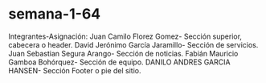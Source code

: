 # semana-1-64

Integrantes-Asignación:
Juan Camilo Florez Gomez- Sección superior, cabecera o header. 
David Jerónimo García Jaramillo- Sección de servicios.
Juan Sebastian Segura Arango- Sección de noticias.
Fabián Mauricio Gamboa Bohórquez- Sección de equipo.
DANILO ANDRES GARCIA HANSEN- Sección Footer o pie del sitio.